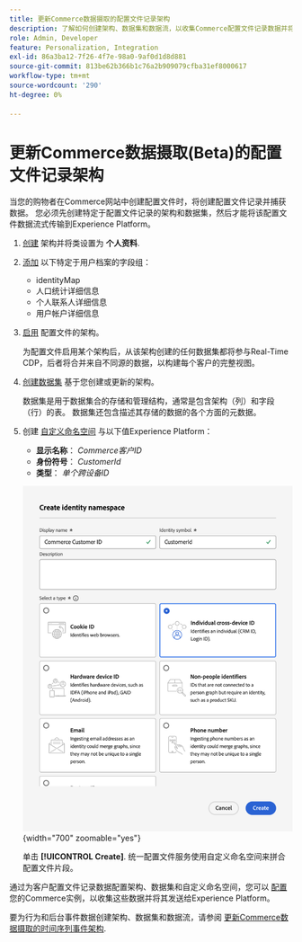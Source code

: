 ```yaml
---
title: 更新Commerce数据摄取的配置文件记录架构
description: 了解如何创建架构、数据集和数据流，以收集Commerce配置文件记录数据并将其发送到Experience Platform。
role: Admin, Developer
feature: Personalization, Integration
exl-id: 86a3ba12-7f26-4f7e-98a0-9af0d1d8d881
source-git-commit: 813be62b366b1c76a2b909079cfba31ef8000617
workflow-type: tm+mt
source-wordcount: '290'
ht-degree: 0%

---
```


# 更新Commerce数据摄取(Beta)的配置文件记录架构

当您的购物者在Commerce网站中创建配置文件时，将创建配置文件记录并捕获数据。 您必须先创建特定于配置文件记录的架构和数据集，然后才能将该配置文件数据流式传输到Experience Platform。

1. [创建](https://experienceleague.adobe.com/en/docs/experience-platform/xdm/ui/resources/schemas) 架构并将类设置为 **个人资料**.

1. [添加](https://experienceleague.adobe.com/en/docs/experience-platform/xdm/ui/resources/schemas) 以下特定于用户档案的字段组：

   - identityMap
   - 人口统计详细信息
   - 个人联系人详细信息
   - 用户帐户详细信息

1. [启用](https://experienceleague.adobe.com/en/docs/experience-platform/xdm/ui/resources/schemas) 配置文件的架构。

   为配置文件启用某个架构后，从该架构创建的任何数据集都将参与Real-Time CDP，后者将合并来自不同源的数据，以构建每个客户的完整视图。

1. [创建数据集](https://experienceleague.adobe.com/en/docs/platform-learn/implement-mobile-sdk/experience-cloud/platform) 基于您创建或更新的架构。

   数据集是用于数据集合的存储和管理结构，通常是包含架构（列）和字段（行）的表。 数据集还包含描述其存储的数据的各个方面的元数据。

1. 创建 [自定义命名空间](https://experienceleague.adobe.com/en/docs/experience-platform/identity/features/namespaces#create-namespaces) 与以下值Experience Platform：

   - **显示名称**： _Commerce客户ID_
   - **身份符号**： _CustomerId_
   - **类型**： _单个跨设备ID_

   ![创建自定义命名空间](assets/custom-namespace.png){width="700" zoomable="yes"}

   单击 **[!UICONTROL Create]**. 统一配置文件服务使用自定义命名空间来拼合配置文件片段。

通过为客户配置文件记录数据配置架构、数据集和自定义命名空间，您可以 [配置](connect-data.md#data-collection) 您的Commerce实例，以收集这些数据并将其发送给Experience Platform。

要为行为和后台事件数据创建架构、数据集和数据流，请参阅 [更新Commerce数据摄取的时间序列事件架构](update-xdm.md).
